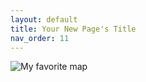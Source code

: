 ```yaml
---
layout: default
title: Your New Page's Title
nav_order: 11
---
```


![My favorite map](img/fav-map.png)
